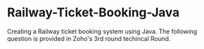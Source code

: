# Railway-Ticket-Booking-Java
Creating a Railway ticket booking system using Java. The following question is provided in Zoho's 3rd round techincal Round.
